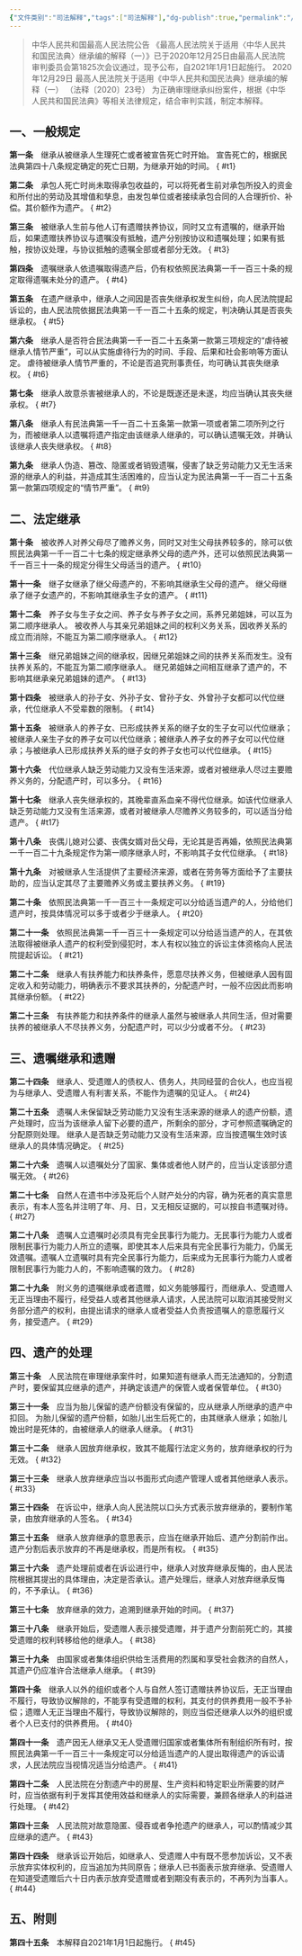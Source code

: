 ```yaml
---
{"文件类别":"司法解释","tags":["司法解释"],"dg-publish":true,"permalink":"/法条/司法解释/最高人民法院关于适用《中华人民共和国民法典》继承编的解释（一）/","dgPassFrontmatter":true,"noteIcon":"","created":"2024-07-03T17:30:27.154+08:00","updated":"2024-09-30T11:18:13.321+08:00"}
---
```


>中华人民共和国最高人民法院公告
《最高人民法院关于适用〈中华人民共和国民法典〉继承编的解释（一）》已于2020年12月25日由最高人民法院审判委员会第1825次会议通过，现予公布，自2021年1月1日起施行。
2020年12月29日
最高人民法院关于适用《中华人民共和国民法典》继承编的解释（一）
（法释〔2020〕23号）
为正确审理继承纠纷案件，根据《中华人民共和国民法典》等相关法律规定，结合审判实践，制定本解释。

## 一、一般规定

**第一条**　继承从被继承人生理死亡或者被宣告死亡时开始。
宣告死亡的，根据民法典第四十八条规定确定的死亡日期，为继承开始的时间。
{ #t1}


**第二条**　承包人死亡时尚未取得承包收益的，可以将死者生前对承包所投入的资金和所付出的劳动及其增值和孳息，由发包单位或者接续承包合同的人合理折价、补偿。其价额作为遗产。
{ #t2}


**第三条**　被继承人生前与他人订有遗赠扶养协议，同时又立有遗嘱的，继承开始后，如果遗赠扶养协议与遗嘱没有抵触，遗产分别按协议和遗嘱处理；如果有抵触，按协议处理，与协议抵触的遗嘱全部或者部分无效。
{ #t3}


**第四条**　遗嘱继承人依遗嘱取得遗产后，仍有权依照民法典第一千一百三十条的规定取得遗嘱未处分的遗产。
{ #t4}


**第五条**　在遗产继承中，继承人之间因是否丧失继承权发生纠纷，向人民法院提起诉讼的，由人民法院依据民法典第一千一百二十五条的规定，判决确认其是否丧失继承权。
{ #t5}


**第六条**　继承人是否符合民法典第一千一百二十五条第一款第三项规定的“虐待被继承人情节严重”，可以从实施虐待行为的时间、手段、后果和社会影响等方面认定。
虐待被继承人情节严重的，不论是否追究刑事责任，均可确认其丧失继承权。
{ #t6}


**第七条**　继承人故意杀害被继承人的，不论是既遂还是未遂，均应当确认其丧失继承权。
{ #t7}


**第八条**　继承人有民法典第一千一百二十五条第一款第一项或者第二项所列之行为，而被继承人以遗嘱将遗产指定由该继承人继承的，可以确认遗嘱无效，并确认该继承人丧失继承权。
{ #t8}


**第九条**　继承人伪造、篡改、隐匿或者销毁遗嘱，侵害了缺乏劳动能力又无生活来源的继承人的利益，并造成其生活困难的，应当认定为民法典第一千一百二十五条第一款第四项规定的“情节严重”。
{ #t9}


## 二、法定继承

**第十条**　被收养人对养父母尽了赡养义务，同时又对生父母扶养较多的，除可以依照民法典第一千一百二十七条的规定继承养父母的遗产外，还可以依照民法典第一千一百三十一条的规定分得生父母适当的遗产。
{ #t10}


**第十一条**　继子女继承了继父母遗产的，不影响其继承生父母的遗产。
继父母继承了继子女遗产的，不影响其继承生子女的遗产。
{ #t11}


**第十二条**　养子女与生子女之间、养子女与养子女之间，系养兄弟姐妹，可以互为第二顺序继承人。
被收养人与其亲兄弟姐妹之间的权利义务关系，因收养关系的成立而消除，不能互为第二顺序继承人。
{ #t12}


**第十三条**　继兄弟姐妹之间的继承权，因继兄弟姐妹之间的扶养关系而发生。没有扶养关系的，不能互为第二顺序继承人。
继兄弟姐妹之间相互继承了遗产的，不影响其继承亲兄弟姐妹的遗产。
{ #t13}


**第十四条**　被继承人的孙子女、外孙子女、曾孙子女、外曾孙子女都可以代位继承，代位继承人不受辈数的限制。
{ #t14}


**第十五条**　被继承人的养子女、已形成扶养关系的继子女的生子女可以代位继承；被继承人亲生子女的养子女可以代位继承；被继承人养子女的养子女可以代位继承；与被继承人已形成扶养关系的继子女的养子女也可以代位继承。
{ #t15}


**第十六条**　代位继承人缺乏劳动能力又没有生活来源，或者对被继承人尽过主要赡养义务的，分配遗产时，可以多分。
{ #t16}


**第十七条**　继承人丧失继承权的，其晚辈直系血亲不得代位继承。如该代位继承人缺乏劳动能力又没有生活来源，或者对被继承人尽赡养义务较多的，可以适当分给遗产。
{ #t17}


**第十八条**　丧偶儿媳对公婆、丧偶女婿对岳父母，无论其是否再婚，依照民法典第一千一百二十九条规定作为第一顺序继承人时，不影响其子女代位继承。
{ #t18}


**第十九条**　对被继承人生活提供了主要经济来源，或者在劳务等方面给予了主要扶助的，应当认定其尽了主要赡养义务或主要扶养义务。
{ #t19}


**第二十条**　依照民法典第一千一百三十一条规定可以分给适当遗产的人，分给他们遗产时，按具体情况可以多于或者少于继承人。
{ #t20}


**第二十一条**　依照民法典第一千一百三十一条规定可以分给适当遗产的人，在其依法取得被继承人遗产的权利受到侵犯时，本人有权以独立的诉讼主体资格向人民法院提起诉讼。
{ #t21}


**第二十二条**　继承人有扶养能力和扶养条件，愿意尽扶养义务，但被继承人因有固定收入和劳动能力，明确表示不要求其扶养的，分配遗产时，一般不应因此而影响其继承份额。
{ #t22}


**第二十三条**　有扶养能力和扶养条件的继承人虽然与被继承人共同生活，但对需要扶养的被继承人不尽扶养义务，分配遗产时，可以少分或者不分。
{ #t23}


## 三、遗嘱继承和遗赠

**第二十四条**　继承人、受遗赠人的债权人、债务人，共同经营的合伙人，也应当视为与继承人、受遗赠人有利害关系，不能作为遗嘱的见证人。
{ #t24}


**第二十五条**　遗嘱人未保留缺乏劳动能力又没有生活来源的继承人的遗产份额，遗产处理时，应当为该继承人留下必要的遗产，所剩余的部分，才可参照遗嘱确定的分配原则处理。
继承人是否缺乏劳动能力又没有生活来源，应当按遗嘱生效时该继承人的具体情况确定。
{ #t25}


**第二十六条**　遗嘱人以遗嘱处分了国家、集体或者他人财产的，应当认定该部分遗嘱无效。
{ #t26}


**第二十七条**　自然人在遗书中涉及死后个人财产处分的内容，确为死者的真实意思表示，有本人签名并注明了年、月、日，又无相反证据的，可以按自书遗嘱对待。
{ #t27}


**第二十八条**　遗嘱人立遗嘱时必须具有完全民事行为能力。无民事行为能力人或者限制民事行为能力人所立的遗嘱，即使其本人后来具有完全民事行为能力，仍属无效遗嘱。遗嘱人立遗嘱时具有完全民事行为能力，后来成为无民事行为能力人或者限制民事行为能力人的，不影响遗嘱的效力。
{ #t28}


**第二十九条**　附义务的遗嘱继承或者遗赠，如义务能够履行，而继承人、受遗赠人无正当理由不履行，经受益人或者其他继承人请求，人民法院可以取消其接受附义务部分遗产的权利，由提出请求的继承人或者受益人负责按遗嘱人的意愿履行义务，接受遗产。
{ #t29}


## 四、遗产的处理

**第三十条**　人民法院在审理继承案件时，如果知道有继承人而无法通知的，分割遗产时，要保留其应继承的遗产，并确定该遗产的保管人或者保管单位。
{ #t30}


**第三十一条**　应当为胎儿保留的遗产份额没有保留的，应从继承人所继承的遗产中扣回。
为胎儿保留的遗产份额，如胎儿出生后死亡的，由其继承人继承；如胎儿娩出时是死体的，由被继承人的继承人继承。
{ #t31}


**第三十二条**　继承人因放弃继承权，致其不能履行法定义务的，放弃继承权的行为无效。
{ #t32}


**第三十三条**　继承人放弃继承应当以书面形式向遗产管理人或者其他继承人表示。
{ #t33}


**第三十四条**　在诉讼中，继承人向人民法院以口头方式表示放弃继承的，要制作笔录，由放弃继承的人签名。
{ #t34}


**第三十五条**　继承人放弃继承的意思表示，应当在继承开始后、遗产分割前作出。遗产分割后表示放弃的不再是继承权，而是所有权。
{ #t35}


**第三十六条**　遗产处理前或者在诉讼进行中，继承人对放弃继承反悔的，由人民法院根据其提出的具体理由，决定是否承认。遗产处理后，继承人对放弃继承反悔的，不予承认。
{ #t36}


**第三十七条**　放弃继承的效力，追溯到继承开始的时间。
{ #t37}


**第三十八条**　继承开始后，受遗赠人表示接受遗赠，并于遗产分割前死亡的，其接受遗赠的权利转移给他的继承人。
{ #t38}


**第三十九条**　由国家或者集体组织供给生活费用的烈属和享受社会救济的自然人，其遗产仍应准许合法继承人继承。
{ #t39}


**第四十条**　继承人以外的组织或者个人与自然人签订遗赠扶养协议后，无正当理由不履行，导致协议解除的，不能享有受遗赠的权利，其支付的供养费用一般不予补偿；遗赠人无正当理由不履行，导致协议解除的，则应当偿还继承人以外的组织或者个人已支付的供养费用。
{ #t40}


**第四十一条**　遗产因无人继承又无人受遗赠归国家或者集体所有制组织所有时，按照民法典第一千一百三十一条规定可以分给适当遗产的人提出取得遗产的诉讼请求，人民法院应当视情况适当分给遗产。
{ #t41}


**第四十二条**　人民法院在分割遗产中的房屋、生产资料和特定职业所需要的财产时，应当依据有利于发挥其使用效益和继承人的实际需要，兼顾各继承人的利益进行处理。
{ #t42}


**第四十三条**　人民法院对故意隐匿、侵吞或者争抢遗产的继承人，可以酌情减少其应继承的遗产。
{ #t43}


**第四十四条**　继承诉讼开始后，如继承人、受遗赠人中有既不愿参加诉讼，又不表示放弃实体权利的，应当追加为共同原告；继承人已书面表示放弃继承、受遗赠人在知道受遗赠后六十日内表示放弃受遗赠或者到期没有表示的，不再列为当事人。
{ #t44}


## 五、附则

**第四十五条**　本解释自2021年1月1日起施行。
{ #t45}
